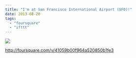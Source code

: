 ```yaml
---
title: "I'm at San Francisco International Airport (SFO)!"
date: 2013-08-20
tags: 
  - "foursquare"
  - "ifttt"
---
```


![](images/staticmap?center=37.61642405271961,-122.38627910614014&zoom=16&size=710x440&maptype=roadmap&sensor=false&markers=color:red%7C37.61642405271961,-122.38627910614014)  
  
http://foursquare.com/v/41059b00f964a520850b1fe3
